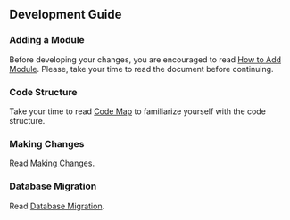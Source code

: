 ## Development Guide

### Adding a Module

Before developing your changes, you are encouraged to read [How to Add Module](HOW_TO_ADD_MODULE.md).
Please, take your time to read the document before continuing.

### Code Structure

Take your time to read [Code Map](CODE_MAP.md) to familiarize yourself with the code structure.

### Making Changes

Read [Making Changes](MAKING_CHANGES.md).

### Database Migration

Read [Database Migration](DATABASE_MIGRATION.md).